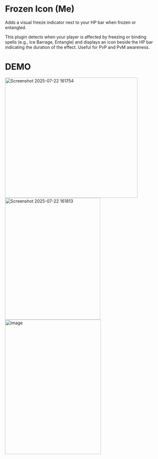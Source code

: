 # Frozen Icon (Me) 
Adds a visual freeze indicator next to your HP bar when frozen or entangled.

This plugin detects when your player is affected by freezing or binding spells (e.g., Ice Barrage, Entangle) and displays an icon beside the HP bar indicating the duration of the effect. Useful for PvP and PvM awareness.

# DEMO

<img width="437" height="397" alt="Screenshot 2025-07-22 161754" src="https://github.com/user-attachments/assets/50d502eb-a6d4-403a-b4bd-4f6c5742b879" />

<img width="314" height="402" alt="Screenshot 2025-07-22 161813" src="https://github.com/user-attachments/assets/c3ba2bac-5aa5-42e5-aeb5-9439ec5821ef" />

<img width="316" height="444" alt="image" src="https://github.com/user-attachments/assets/51b5f274-5f43-4b21-a514-a8e63a2a23dd" />
